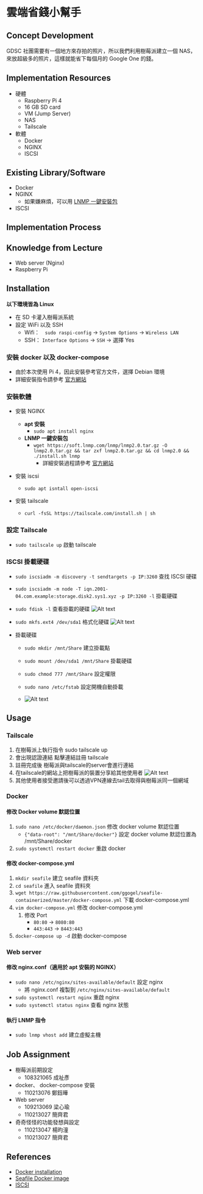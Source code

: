# 雲端省錢小幫手

## Concept Development
GDSC 社團需要有一個地方來存拍的照片，所以我們利用樹莓派建立一個 NAS，來放超級多的照片，這樣就能省下每個月的 Google One 的錢。

## Implementation Resources
- 硬體
    - Raspberry Pi 4
    - 16 GB SD card
    - VM (Jump Server)
    - NAS
    - Tailscale
- 軟體
    - Docker
    - NGINX
    - ISCSI

## Existing Library/Software
- Docker 
- NGINX
  - 如果嫌麻煩，可以用 [LNMP 一鍵安裝包](https://lnmp.org/install.html)
- ISCSI

## Implementation Process

## Knowledge from Lecture
- Web server (Nginx)
- Raspberry Pi 

## Installation
**以下環境皆為 Linux**
- 在 SD 卡灌入樹莓派系統
- 設定 WiFi 以及 SSH 
  - Wifi：　`sudo raspi-config` -> `System Options` -> `Wireless LAN`
  - SSH： `Interface Options` -> `SSH` -> 選擇 Yes
### 安裝 docker 以及 docker-compose

- 由於本次使用 Pi 4，因此安裝參考官方文件，選擇 Debian 環境
- 詳細安裝指令請參考 [官方網站](https://docs.docker.com/engine/install/debian/)

### 安裝軟體

- 安裝 NGINX
  - **apt 安裝**
    - `sudo apt install nginx`
  - **LNMP 一鍵安裝包**
    - `wget https://soft.lnmp.com/lnmp/lnmp2.0.tar.gz -O lnmp2.0.tar.gz && tar zxf lnmp2.0.tar.gz && cd lnmp2.0 && ./install.sh lnmp`
      - 詳細安裝過程請參考 [官方網站](https://lnmp.org/install.html)



- 安裝 iscsi
    - `sudo apt isntall open-iscsi`
- 安裝 tailscale
    - `curl -fsSL https://tailscale.com/install.sh | sh`

### 設定 Tailscale

- `sudo tailscale up` 啟動 tailscale

### ISCSI 掛載硬碟

- `sudo iscsiadm -m discovery -t sendtargets -p IP:3260` 查找 ISCSI 硬碟
- `sudo iscsiadm -m node -T iqn.2001-04.com.example:storage.disk2.sys1.xyz -p IP:3260 -l` 掛載硬碟
- `sudo fdisk -l` 查看掛載的硬碟
![Alt text](images/image.png)
- `sudo mkfs.ext4 /dev/sda1` 格式化硬碟
![Alt text](images/image-1.png)
    
- 掛載硬碟
    - `sudo mkdir /mnt/Share` 建立掛載點
    - `sudo mount /dev/sda1 /mnt/Share` 掛載硬碟
    - `sudo chmod 777 /mnt/Share` 設定權限
    - `sudo nano /etc/fstab` 設定開機自動掛載
    
    - ![Alt text](images/image-2.png)

## Usage

### Tailscale
1. 在樹莓派上執行指令 sudo tailscale up
2. 會出現認證連結 點擊連結註冊 tailscale
3. 註冊完成後 樹莓派與tailscale的server會進行連結
4. 在tailscale的網站上把樹莓派的裝置分享給其他使用者
![Alt text](images/tailscale.png)
5. 其他使用者接受邀請後可以透過VPN連線去tail去取得與樹莓派同一個網域

### Docker
#### 修改 Docker volume 默認位置
1. `sudo nano /etc/docker/daemon.json` 修改 docker volume 默認位置
   -  `{"data-root": "/mnt/Share/docker"}` 設定 docker volume 默認位置為 /mnt/Share/docker
2. `sudo systemctl restart docker` 重啟 docker

#### 修改 docker-compose.yml

1. `mkdir seafile` 建立 seafile 資料夾
2. `cd seafile` 進入 seafile 資料夾
3. `wget https://raw.githubusercontent.com/ggogel/seafile-containerized/master/docker-compose.yml` 下載 docker-compose.yml
4. `vim docker-compose.yml` 修改 docker-compose.yml
   1. 修改 Port
        - `80:80` -> `8080:80`
        - `443:443` -> `8443:443`
5. `docker-compose up -d` 啟動 docker-compose


### Web server
#### 修改 nginx.conf（適用於 apt 安裝的 NGINX）

- `sudo nano /etc/nginx/sites-available/default` 設定 nginx
  - 將 nginx.conf 複製到 `/etc/nginx/sites-available/default`
- `sudo systemctl restart nginx` 重啟 nginx
- `sudo systemctl status nginx` 查看 nginx 狀態

#### 執行 LNMP 指令
- `sudo lnmp vhost add` 建立虛擬主機


## Job Assignment
- 樹莓派前期設定
    - 108321065 成祉彥
- docker、 docker-compose 安裝
    - 110213076 鄭鈺曄
- Web server
    - 109213069 梁心瑜
    - 110213027 簡齊君
- 奇奇怪怪的功能發想與設定
    - 110213047 楊昀潼
    - 110213027 簡齊君

## References
- [Docker installation](https://docs.docker.com/engine/install/debian/)
- [Seafile Docker image](https://github.com/ggogel/seafile-containerized)
- [ISCSI](https://www.howtoforge.com/tutorial/how-to-setup-iscsi-storage-server-on-ubuntu-2004/)
